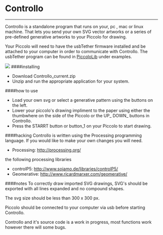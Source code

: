# Controllo
----------------
Controllo is a standalone program that runs on your, pc , mac or linux machine. That lets you send your own SVG vector artworks or a series of pre-defined generative artworks to your Piccolo for drawing.


Your Piccolo will need to have the usbTether firmware installed and be attached to your computer in order to communicate with Controllo. The usbTether program can be found in [PiccoloLib](https://github.com/DiatomStudio/Piccolo/tree/master/PiccoloLib) under examples.
 
![](http://farm4.staticflickr.com/3682/11873676554_9e2fb8b5b3_o_d.png)
####installing
- Download Controllo_current.zip
- Unzip and run the appropriate application for your system.

####how to use
- Load your own svg or select a generative pattern using the buttons on the left. 
- Lower your piccolo's drawing impliment to the paper using either the thumbwhere on the side of the Piccolo or the UP_ DOWN_ buttons in Controllo.
- Press the STARRT button or button_1 on your Piccolo to start drawing. 


####hacking
Controllo is written using the Processing programming language. If you would like to make your own changes you will need.

- Processing: <http://processing.org/>

the following processing libraries

- controlP5: <http://www.sojamo.de/libraries/controlP5/>
- Geomerative: <http://www.ricardmarxer.com/geomerative/>

####notes
To correctly draw imported SVG drawings, SVG's should be exported with all lines expanded and no compound shapes. 

The svg size should be less than 300 x 300 px. 

Piccolo should be connected to your computer via usb before starting Controllo. 

Controllo and it's source code is a work in progress, most functions work however there will some bugs.  